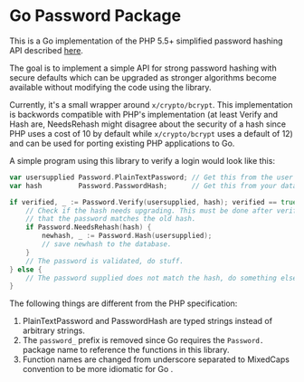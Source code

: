 # Go Password Package

This is a Go implementation of the PHP 5.5+ simplified password hashing API
described [here](http://php.net/manual/en/book.password.php).

The goal is to implement a simple API for strong password hashing with secure
defaults which can be upgraded as stronger algorithms become available without
modifying the code using the library.

Currently, it's a small wrapper around `x/crypto/bcrypt`. This implementation
is backwords compatible with PHP's implementation (at least Verify and Hash 
are, NeedsRehash might disagree about the security of a hash since PHP 
uses a cost of 10 by default while `x/crypto/bcrypt` uses a default of 12) and
can be used for porting existing PHP applications to Go.

A simple program using this library to verify a login would look like this:

```go
var usersupplied Password.PlainTextPassword; // Get this from the user input
var hash         Password.PasswordHash;      // Get this from your database

if verified, _ := Password.Verify(usersupplied, hash); verified == true {
    // Check if the hash needs upgrading. This must be done after verifying
    // that the password matches the old hash.
    if Password.NeedsRehash(hash) {
        newhash, _ := Password.Hash(usersupplied);
        // save newhash to the database.
    }
    // The password is validated, do stuff.
} else {
    // The password supplied does not match the hash, do something else
}
```

The following things are different from the PHP specification:

1. PlainTextPassword and PasswordHash are typed strings instead of arbitrary strings.
2. The `password_` prefix is removed since Go requires the `Password.` package
   name to reference the functions in this library.
3. Function names are changed from underscore separated to MixedCaps convention
   to be more idiomatic for Go .
